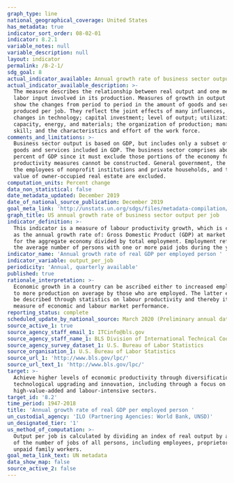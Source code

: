 ```yaml
---
graph_type: line
national_geographical_coverage: United States
has_metadata: true
indicator_sort_order: 08-02-01
indicator: 8.2.1
variable_notes: null
variable_description: null
layout: indicator
permalink: /8-2-1/
sdg_goal: 8
actual_indicator_available: Annual growth rate of business sector output per job
actual_indicator_available_description: >-
  The measure describes the relationship between real output and one measure of
  labor input involved in its production. Measures of growth in output per job
  show the changes from period to period in the amount of goods and services
  produced per job. They reflect the joint effects of many influences, including
  changes in technology; capital investment; level of output; utilization of
  capacity, energy, and materials; the organization of production; managerial
  skill; and the characteristics and effort of the work force.
comments_and_limitations: >-
  Business sector output is based on GDP, but includes only a subset of the
  goods and services included in GDP. The business sector comprises about 75
  percent of GDP since it must exclude those portions of the economy for which
  productivity measures cannot be constructed. General government, the output of
  the employees of nonprofit institutions and private households, and the rental
  value of owner-occupied real estate are excluded.
computation_units: Percent change
data_non_statistical: false
date_metadata_updated: December 2019
date_of_national_source_publication: December 2019
goal_meta_link: 'http://unstats.un.org/sdgs/files/metadata-compilation/Metadata-Goal-8.pdf'
graph_title: US annual growth rate of business sector output per job
indicator_definition: >-
  This indicator is a measure of labour productivity growth, which is computed
  as the annual growth rate of: Gross Domestic Product (GDP) at market prices
  for the aggregate economy divided by total employment. Employment refers to
  the average number of persons with one or more paid jobs during the year.
indicator_name: 'Annual growth rate of real GDP per employed person '
indicator_variable: output_per_job
periodicity: 'Annual, quarterly available'
published: true
rationale_interpretation: >-
  Economic growth in a country can be ascribed either to increased employment or
  to more production on average by those who are employed. The latter effect can
  be described through statistics on labour productivity and thereby it is a key
  measure of economic and labour market performance. 
reporting_status: complete
scheduled_update_by_national_source: March 2020 (Preliminary annual data published February 2020)
source_active_1: true
source_agency_staff_email_1: ITCinfo@bls.gov
source_agency_staff_name_1: BLS Division of International Technical Cooperation staff
source_agency_survey_dataset_1: U.S. Bureau of Labor Statistics
source_organisation_1: U.S. Bureau of Labor Statistics
source_url_1: 'http://www.bls.gov/lpc/'
source_url_text_1: 'http://www.bls.gov/lpc/'
target: >-
  Achieve higher levels of economic productivity through diversification,
  technological upgrading and innovation, including through a focus on
  high-value-added and labour-intensive sectors.
target_id: '8.2'
time_period: 1947-2018
title: 'Annual growth rate of real GDP per employed person '
un_custodial_agency: 'ILO (Partnering Agencies: World Bank, UNSD)'
un_designated_tier: '1'
us_method_of_computation: >-
  Output per job is calculated by dividing an index of real output by an index
  of the number of jobs of all persons, including employees, proprietors, and
  unpaid family workers.
goal_meta_link_text: UN metadata
data_show_map: false
source_active_2: false
---
```

